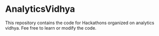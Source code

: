 # AnalyticsVidhya
This repository contains the code for Hackathons organized on analytics vidhya. Fee free to learn or modify the code.

